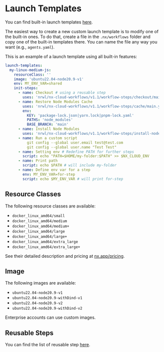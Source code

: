 # Launch Templates

You can find built-in launch templates [here](https://github.com/nrwl/nx-cloud-workflows/tree/main/launch-templates).

The easiest way to create a new custom launch template is to modify one of the built-in ones. To do that, create a file in the
`.nx/workflows` folder and copy one of the built-in templates there. You can name the file any way you want (e.g., `agents.yaml`).

This is an example of a launch template using all built-in features:

```yaml
launch-templates:
  my-linux-medium-js:
    resourceClass: ''
    image: 'ubuntu22.04-node20.9-v1'
    env: MY_ENV_VAR=shared
    init-steps:
      - name: Checkout # using a reusable step
        uses: 'nrwl/nx-cloud-workflows/v1.1/workflow-steps/checkout/main.yaml'
      - name: Restore Node Modules Cache
        uses: 'nrwl/nx-cloud-workflows/v1.1/workflow-steps/cache/main.yaml'
        env:
          KEY: 'package-lock.json|yarn.lock|pnpm-lock.yaml'
          PATHS: 'node_modules'
          BASE_BRANCH: 'main'
      - name: Install Node Modules
        uses: 'nrwl/nx-cloud-workflows/v1.1/workflow-steps/install-node-modules/main.yaml'
      - name: Run a custom script
          git config --global user.email test@test.com
          git config --global user.name "Test Test"
      - name: Setting env # Redefine PATH for further steps
        script: echo "PATH=$HOME/my-folder:$PATH" >> $NX_CLOUD_ENV
      - name: Print path
        script: echo $PATH # will include my-folder
      - name: Define env var for a step
        env: MY_ENV_VAR=for-step
        script: echo $MY_ENV_VAR # will print for-step
```

## Resource Classes

The following resource classes are available:

- `docker_linux_amd64/small`
- `docker_linux_amd64/medium`
- `docker_linux_amd64/medium+`
- `docker_linux_amd64/large`
- `docker_linux_amd64/large+`
- `docker_linux_amd64/extra_large`
- `docker_linux_amd64/extra_large+`

See their detailed description and pricing at [nx.app/pricing](https://nx.app/pricing).

## Image

The following images are available:

- `ubuntu22.04-node20.9-v1`
- `ubuntu22.04-node20.9-withDind-v1`
- `ubuntu22.04-node20.9-v2`
- `ubuntu22.04-node20.9-withDind-v2`

Enterprise accounts can use custom images.

## Reusable Steps

You can find the list of reusable step [here](https://github.com/nrwl/nx-cloud-workflows/tree/main/workflow-steps).
